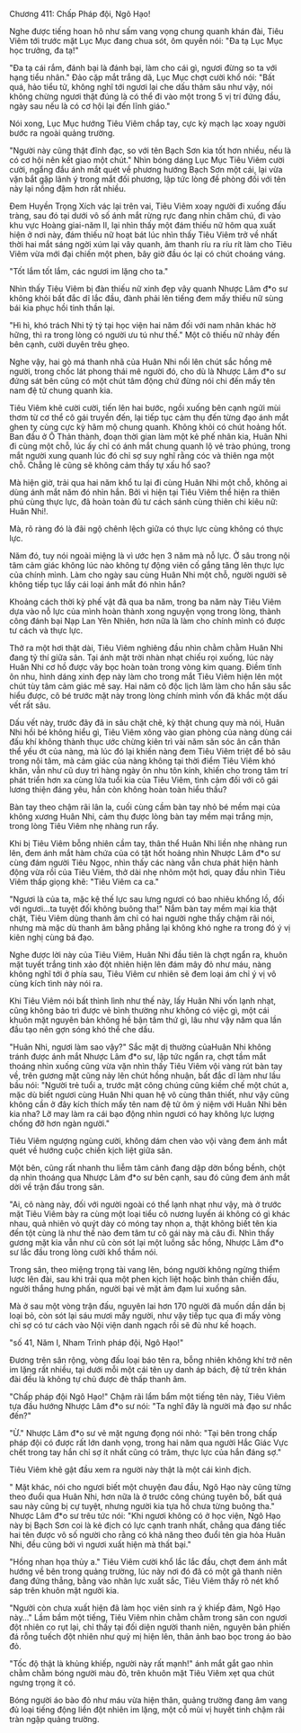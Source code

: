 




Chương 411: Chấp Pháp đội, Ngô Hạo!


Nghe được tiếng hoan hô như sấm vang vọng chung quanh khán đài, Tiêu Viêm tới trước mặt Lục Mục đang chua sót, ôm quyền nói: "Đa tạ Lục Mục học trưởng, đa tạ!"

"Đa tạ cái rắm, đánh bại là đánh bại, làm cho cái gì, ngươi đừng so ta với hạng tiểu nhân." Đảo cặp mắt trắng dã, Lục Mục chợt cười khổ nói: "Bất quá, hảo tiểu tử, không nghĩ tới ngươi lại che dấu thâm sâu như vậy, nói không chừng ngươi thật đúng là có thể đi vào một trong 5 vị trí đứng đầu, ngày sau nếu là có cơ hội lại đến lĩnh giáo."

Nói xong, Lục Mục hướng Tiêu Viêm chắp tay, cực kỳ mạch lạc xoay người bước ra ngoài quảng trường.

"Người này cũng thật đĩnh đạc, so với tên Bạch Sơn kia tốt hơn nhiều, nếu là có cơ hội nên kết giao một chút." Nhìn bóng dáng Lục Mục Tiêu Viêm cười cười, ngẩng đầu ánh mắt quét về phương hướng Bạch Sơn một cái, lại vừa vặn bắt gặp lãnh ý trong mắt đối phương, lập tức lòng đề phòng đối với tên này lại nồng đậm hơn rất nhiều.

Đem Huyền Trọng Xích vác lại trên vai, Tiêu Viêm xoay người đi xuống đấu tràng, sau đó tại dưới vô số ánh mắt rừng rực đang nhìn chăm chú, đi vào khu vực Hoàng giai-năm II, lại nhìn thấy một đám thiếu nữ hôm qua xuất hiện ở nơi này, đám thiếu nữ hoạt bát lúc nhìn thấy Tiêu Viêm trở về nhất thời hai mắt sáng ngời xúm lại vây quanh, âm thanh ríu ra ríu rít làm cho Tiêu Viêm vừa mới đại chiến một phen, bây giờ đầu óc lại có chút choáng váng.

"Tốt lắm tốt lắm, các ngươi im lặng cho ta."

Nhìn thấy Tiêu Viêm bị đàn thiếu nữ xinh đẹp vây quanh Nhược Lâm đ*o sư không khỏi bất đắc dĩ lắc đầu, đành phải lên tiếng đem mấy thiếu nữ sùng bái kia phục hồi tinh thần lại.

"Hì hì, khó trách Nhi tỷ tỷ tại học viện hai năm đối với nam nhân khác hờ hững, thì ra trong lòng có người ưu tú như thế." Một cô thiếu nữ nhảy đến bên cạnh, cười duyên trêu ghẹo.

Nghe vậy, hai gò má thanh nhã của Huân Nhi nổi lên chút sắc hồng mê người, trong chốc lát phong thái mê người đó, cho dù là Nhược Lâm đ*o sư đứng sát bên cũng có một chút tâm động chứ đừng nói chi đến mấy tên nam đệ tử chung quanh kia.

Tiêu Viêm khẽ cười cười, tiến lên hai bước, ngồi xuống bên cạnh ngửi mùi thơm từ cơ thể cô gái truyền đến, lại tiếp tục cảm thụ đến từng đạo ánh mắt ghen tỵ cùng cực kỳ hâm mộ chung quanh. Không khỏi có chút hoảng hốt. Ban đầu ở Ô Thản thành, đoạn thời gian làm một kẻ phế nhân kia, Huân Nhi đi cùng một chỗ, lúc ấy chỉ có ánh mắt chung quanh lộ vẻ trào phúng, trong mắt người xung quanh lúc đó chỉ sợ suy nghĩ rằng cóc và thiên nga một chỗ. Chẳng lẻ cũng sẽ không cảm thấy tự xấu hổ sao?

Mà hiện giờ, trải qua hai năm khổ tu lại đi cùng Huân Nhi một chỗ, không ai dùng ánh mắt năm đó nhìn hắn. Bởi vì hiện tại Tiêu Viêm thể hiện ra thiên phú cùng thực lực, đã hoàn toàn đủ tư cách sánh cùng thiên chi kiêu nữ: Huân Nhi!.

Mà, rõ ràng đó là đãi ngộ chênh lệch giữa có thực lực cùng không có thực lực.

Năm đó, tuy nói ngoài miệng là vì ước hẹn 3 năm mà nỗ lực. Ở sâu trong nội tâm cảm giác không lúc nào không tự động viên cố gắng tăng lên thực lực của chính mình. Làm cho ngày sau cùng Huân Nhi một chỗ, người người sẽ không tiếp tục lấy cái loại ánh mắt đó nhìn hắn?

Khoảng cách thời kỳ phế vật đã qua ba năm, trong ba năm này Tiêu Viêm dựa vào nỗ lực của mình hoàn thành xong nguyện vọng trong lòng, thành công đánh bại Nạp Lan Yên Nhiên, hơn nữa là làm cho chính mình có được tư cách và thực lực.

Thở ra một hơi thật dài, Tiêu Viêm nghiêng đầu nhìn chằm chằm Huân Nhi đang tỷ thí giữa sân. Tại ánh mặt trời nhàn nhạt chiếu rọi xuống, lúc này Huân Nhi cơ hồ được vây bọc hoàn toàn trong vòng kim quang. Điềm tĩnh ôn nhu, hình dáng xinh đẹp này làm cho trong mắt Tiêu Viêm hiện lên một chút tùy tâm cảm giác mê say. Hai năm cô độc lịch lãm làm cho hắn sâu sắc hiểu được, cô bé trước mặt này trong lòng chính mình vốn đã khắc một dấu vết rất sâu.

Dấu vết này, trước đây đã in sâu chặt chẽ, kỳ thật chung quy mà nói, Huân Nhi hồi bé không hiểu gì, Tiêu Viêm xông vào gian phòng của nàng dùng cái đấu khí không thành thục ước chừng kiên trì vài năm săn sóc ân cần thân thể yếu ớt của nàng, mà lúc đó lại khiến nàng đem Tiêu Viêm triệt để bỏ sâu trong nội tâm, mà cảm giác của nàng không tại thời điểm Tiêu Viêm khó khăn, vẫn như cũ duy trì hàng ngày ôn nhu tôn kính, khiến cho trong tâm trí phát triển hơn xa cùng lứa tuổi kia của Tiêu Viêm, tình cảm đối với cô gái lương thiện đáng yêu, hắn còn không hoàn toàn hiểu thấu?

Bàn tay theo chậm rãi lân la, cuối cùng cầm bàn tay nhỏ bé mềm mại của không xương Huân Nhi, cảm thụ được lòng bàn tay mềm mại trắng mịn, trong lòng Tiêu Viêm nhẹ nhàng run rẩy.

Khi bị Tiêu Viêm bỗng nhiên cầm tay, thân thể Huân Nhi liền nhẹ nhàng run lên, đem ánh mắt hàm chứa của có tật hốt hoảng nhìn Nhược Lâm đ*o sư cùng đám người Tiêu Ngọc, nhìn thấy các nàng vẫn chưa phát hiện hành động vừa rồi của Tiêu Viêm, thở dài nhẹ nhõm một hơi, quay đầu nhìn Tiêu Viêm thấp giọng khẽ: "Tiêu Viêm ca ca."

"Ngươi là của ta, mặc kệ thế lực sau lưng ngươi có bao nhiêu khổng lồ, đối với ngươi…ta tuyệt đối không buông tha!" Nắm bàn tay mềm mại kia thật chặt, Tiêu Viêm dùng thanh âm chỉ có hai người nghe thấy chậm rãi nói, nhưng mà mặc dù thanh âm bằng phẳng lại không khó nghe ra trong đó ý vị kiên nghị cùng bá đạo.

Nghe được lời này của Tiêu Viêm, Huân Nhi đầu tiên là chợt ngẩn ra, khuôn mặt tuyết trắng tinh xảo đột nhiên hiện lên đám mây đỏ như máu, nàng không nghĩ tới ở phía sau, Tiêu Viêm cư nhiên sẽ đem loại ám chỉ ý vị vô cùng kích tình này nói ra.

Khi Tiêu Viêm nói bất thình lình như thế này, lấy Huân Nhi vốn lạnh nhạt, cũng không bảo trì được vẻ bình thường như không có việc gì, một cái khuôn mặt nguyên bản không hề bận tâm thứ gì, lâu như vậy năm qua lần đầu tạo nên gợn sóng khó thể che dấu.

"Huân Nhi, ngươi làm sao vậy?" Sắc mặt dị thường củaHuân Nhi không tránh được ánh mắt Nhược Lâm đ*o sư, lập tức ngẩn ra, chợt tầm mắt thoáng nhìn xuống cũng vừa vặn nhìn thấy Tiêu Viêm vội vàng rút bàn tay về, trên gương mặt cũng nảy lên chút hồng nhuận, bất đắc dĩ làm như lầu bầu nói: "Người trẻ tuổi a, trước mặt công chúng cũng kiềm chế một chút a, mặc dù biết ngươi cùng Huân Nhi quan hệ vô cùng thân thiết, như vậy cũng không cần ở đây kích thích mấy tên nam đệ tử ôm ý niệm với Huân Nhi bên kia nha? Lỡ may làm ra cái bạo động nhìn ngươi có hay không lực lượng chống đỡ hơn ngàn người."

Tiêu Viêm ngượng ngùng cười, không dám chen vào vội vàng đem ánh mắt quét về hướng cuộc chiến kịch liệt giữa sân.

Một bên, cũng rất nhanh thu liễm tâm cảnh đang dập dờn bồng bềnh, chột dạ nhìn thoáng qua Nhược Lâm đ*o sư bên cạnh, sau đó cũng đem ánh mắt dời về trận đấu trong sân.

"Ai, cô nàng này, đối với người ngoài có thể lạnh nhạt như vậy, mà ở trước mặt Tiêu Viêm bày ra cùng một loại tiểu cô nương luyến ái không có gì khác nhau, quả nhiên vỏ quýt dày có móng tay nhọn a, thật không biết tên kia đến tột cùng là như thế nào đem tâm tư cô gái này mà câu đi. Nhìn thấy gương mặt kia vẫn như cũ còn sót lại một luồng sắc hồng, Nhược Lâm đ*o sư lắc đầu trong lòng cười khổ thầm nói.

Trong sân, theo miệng trọng tài vang lên, bóng người không ngừng thiểm lược lên đài, sau khi trải qua một phen kịch liệt hoặc bình thản chiến đấu, người thắng hưng phấn, người bại vẻ mặt ảm đạm lui xuống sân.

Mà ở sau một vòng trận đấu, nguyên lai hơn 170 người đã muốn dần dần bị loại bỏ, còn sót lại sáu mươi mấy người, như vậy tiếp tục qua đi mấy vòng chỉ sợ có tư cách vào Nội viện danh ngạch rồi sẽ đủ như kế hoạch.

"số 41, Năm I, Nham Trình pháp đội, Ngô Hạo!"

Đương trên sân rộng, vòng đấu loại báo tên ra, bỗng nhiên không khí trở nên im lặng rất nhiều, tại dưới mỗi một cái tên uy danh áp bách, đệ tử trên khán đài đều là không tự chủ được đè thấp thanh âm.

"Chấp pháp đội Ngô Hạo!" Chậm rãi lẩm bẩm một tiếng tên này, Tiêu Viêm tựa đầu hướng Nhược Lâm đ*o sư nói: "Ta nghĩ đây là người mà đạo sư nhắc đến?"

"Ừ." Nhược Lâm đ*o sư vẻ mặt ngưng đọng nói nhỏ: "Tại bên trong chấp pháp đội có được rất lớn danh vọng, trong hai năm qua người Hắc Giác Vực chết trong tay hắn chỉ sợ ít nhất cũng có trăm, thực lực của hắn đáng sợ."

Tiêu Viêm khẽ gật đầu xem ra người này thật là một cái kình địch.

" Mặt khác, nói cho ngươi biết một chuyện đau đầu, Ngô Hạo này cũng từng theo đuổi qua Huân Nhi, hơn nữa là ở trước công chúng tuyên bố, bất quá sau này cũng bị cự tuyệt, nhưng người kia tựa hồ chưa từng buông tha." Nhược Lâm đ*o sư trêu tức nói: "Khi ngươi không có ở học viện, Ngô Hạo này bị Bạch Sơn coi là kẻ địch có lực cạnh tranh nhất, chẳng qua đáng tiếc hai tên được vô số người cho rằng có khả năng theo đuổi tên gia hỏa Huân Nhi, đều cũng bởi vì ngươi xuất hiện mà thất bại."

"Hồng nhan họa thủy a." Tiêu Viêm cười khổ lắc lắc đầu, chợt đem ánh mắt hướng về bên trong quảng trường, lúc này nơi đó đã có một gã thanh niên đang đứng thẳng, bằng vào nhãn lực xuất sắc, Tiêu Viêm thấy rõ nét khổ sáp trên khuôn mặt người kia.

"Người còn chưa xuất hiện đã làm học viên sinh ra ý khiếp đảm, Ngô Hạo này…" Lầm bầm một tiếng, Tiêu Viêm nhìn chằm chằm trong sân con ngươi đột nhiên co rụt lại, chỉ thấy tại đối diện người thanh niên, nguyên bản phiến đá rỗng tuếch đột nhiên như quỷ mị hiện lên, thân ảnh bao bọc trong áo bào đỏ.

"Tốc độ thật là khủng khiếp, người này rất mạnh!" ánh mắt gắt gao nhìn chằm chằm bóng người màu đỏ, trên khuôn mặt Tiêu Viêm xẹt qua chút ngưng trọng ít có.

Bóng người áo bào đỏ như máu vừa hiện thân, quảng trường đang âm vang đủ loại tiếng động liền đột nhiên im lặng, một cỗ mùi vị huyết tinh chậm rãi tràn ngập quảng trường.




